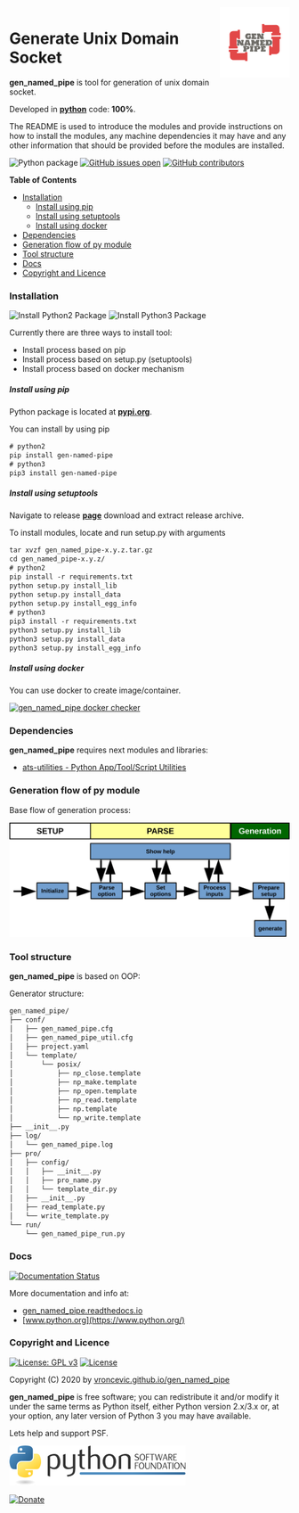 <img align="right" src="https://raw.githubusercontent.com/vroncevic/gen_named_pipe/dev/docs/gen_named_pipe_logo.png" width="25%">

# Generate Unix Domain Socket

**gen_named_pipe** is tool for generation of unix domain socket.

Developed in **[python](https://www.python.org/)** code: **100%**.

The README is used to introduce the modules and provide instructions on
how to install the modules, any machine dependencies it may have and any
other information that should be provided before the modules are installed.

![Python package](https://github.com/vroncevic/gen_named_pipe/workflows/Python%20package%20gen_named_pipe/badge.svg?branch=master) [![GitHub issues open](https://img.shields.io/github/issues/vroncevic/gen_named_pipe.svg)](https://github.com/vroncevic/gen_named_pipe/issues) [![GitHub contributors](https://img.shields.io/github/contributors/vroncevic/gen_named_pipe.svg)](https://github.com/vroncevic/gen_named_pipe/graphs/contributors)

<!-- START doctoc generated TOC please keep comment here to allow auto update -->
<!-- DON'T EDIT THIS SECTION, INSTEAD RE-RUN doctoc TO UPDATE -->
**Table of Contents**

- [Installation](#installation)
    - [Install using pip](#install-using-pip)
    - [Install using setuptools](#install-using-setuptools)
    - [Install using docker](#install-using-docker)
- [Dependencies](#dependencies)
- [Generation flow of py module](#generation-flow-of-py-module)
- [Tool structure](#tool-structure)
- [Docs](#docs)
- [Copyright and Licence](#copyright-and-licence)

<!-- END doctoc generated TOC please keep comment here to allow auto update -->

### Installation

![Install Python2 Package](https://github.com/vroncevic/gen_named_pipe/workflows/Install%20Python2%20Package%20gen_named_pipe/badge.svg?branch=master) ![Install Python3 Package](https://github.com/vroncevic/gen_named_pipe/workflows/Install%20Python3%20Package%20gen_named_pipe/badge.svg?branch=master)

Currently there are three ways to install tool:
* Install process based on pip
* Install process based on setup.py (setuptools)
* Install process based on docker mechanism

##### Install using pip

Python package is located at **[pypi.org](https://pypi.org/project/gen-named-pipe/)**.

You can install by using pip
```
# python2
pip install gen-named-pipe
# python3
pip3 install gen-named-pipe
```

##### Install using setuptools

Navigate to release **[page](https://github.com/vroncevic/gen_named_pipe/releases/)** download and extract release archive.

To install modules, locate and run setup.py with arguments
```
tar xvzf gen_named_pipe-x.y.z.tar.gz
cd gen_named_pipe-x.y.z/
# python2
pip install -r requirements.txt
python setup.py install_lib
python setup.py install_data
python setup.py install_egg_info
# python3
pip3 install -r requirements.txt
python3 setup.py install_lib
python3 setup.py install_data
python3 setup.py install_egg_info
```

##### Install using docker

You can use docker to create image/container.

[![gen_named_pipe docker checker](https://github.com/vroncevic/gen_named_pipe/workflows/gen_named_pipe%20docker%20checker/badge.svg)](https://github.com/vroncevic/gen_named_pipe/actions?query=workflow%3A%22gen_named_pipe+docker+checker%22)

### Dependencies

**gen_named_pipe** requires next modules and libraries:

* [ats-utilities - Python App/Tool/Script Utilities](https://vroncevic.github.io/ats_utilities)

### Generation flow of py module

Base flow of generation process:

![alt tag](https://raw.githubusercontent.com/vroncevic/gen_named_pipe/dev/docs/gen_named_pipe_flow.png)

### Tool structure

**gen_named_pipe** is based on OOP:

Generator structure:

```
gen_named_pipe/
├── conf/
│   ├── gen_named_pipe.cfg
│   ├── gen_named_pipe_util.cfg
│   ├── project.yaml
│   └── template/
│       └── posix/
│           ├── np_close.template
│           ├── np_make.template
│           ├── np_open.template
│           ├── np_read.template
│           ├── np.template
│           └── np_write.template
├── __init__.py
├── log/
│   └── gen_named_pipe.log
├── pro/
│   ├── config/
│   │   ├── __init__.py
│   │   ├── pro_name.py
│   │   └── template_dir.py
│   ├── __init__.py
│   ├── read_template.py
│   └── write_template.py
└── run/
    └── gen_named_pipe_run.py
```

### Docs

[![Documentation Status](https://readthedocs.org/projects/gen_named_pipe/badge/?version=latest)](https://gen_named_pipe.readthedocs.io/projects/gen_named_pipe/en/latest/?badge=latest)

More documentation and info at:
* [gen_named_pipe.readthedocs.io](https://gen_named_pipe.readthedocs.io/en/latest/)
* [www.python.org](https://www.python.org/)

### Copyright and Licence

[![License: GPL v3](https://img.shields.io/badge/License-GPLv3-blue.svg)](https://www.gnu.org/licenses/gpl-3.0) [![License](https://img.shields.io/badge/License-Apache%202.0-blue.svg)](https://opensource.org/licenses/Apache-2.0)

Copyright (C) 2020 by [vroncevic.github.io/gen_named_pipe](https://vroncevic.github.io/gen_named_pipe)

**gen_named_pipe** is free software; you can redistribute it and/or modify
it under the same terms as Python itself, either Python version 2.x/3.x or,
at your option, any later version of Python 3 you may have available.

Lets help and support PSF.

[![Python Software Foundation](https://raw.githubusercontent.com/vroncevic/gen_named_pipe/dev/docs/psf-logo-alpha.png)](https://www.python.org/psf/)

[![Donate](https://www.paypalobjects.com/en_US/i/btn/btn_donateCC_LG.gif)](https://psfmember.org/index.php?q=civicrm/contribute/transact&reset=1&id=2)
